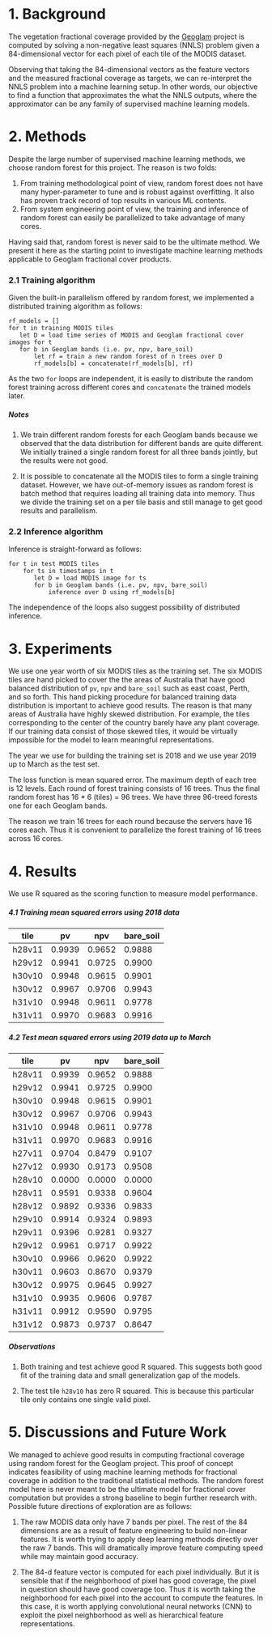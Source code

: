 # 1. Background

The vegetation fractional coverage provided by the [Geoglam](https://github.com/nci/geoglam) project is computed by solving a non-negative least squares (NNLS) problem given a 84-dimensional vector for each pixel of each tile of the MODIS dataset.

Observing that taking the 84-dimensional vectors as the feature vectors and the measured fractional coverage as targets, we can re-interpret the NNLS problem into a machine learning setup. In other words, our objective to find a function that approximates the what the NNLS outputs, where the approximator can be any family of supervised machine learning models. 

# 2. Methods

Despite the large number of supervised machine learning methods, we choose random forest for this project. The reason is two folds:
1. From training methodological point of view, random forest does not have many hyper-parameter to tune and is robust against overfitting. It also has proven track record of top results in various ML contents.
2. From system engineering point of view, the training and inference of random forest can easily be parallelized to take advantage of many cores.

Having said that, random forest is never said to be the ultimate method. We present it here as the starting point to investigate machine learning methods applicable to Geoglam fractional cover products.

### 2.1 Training algorithm

Given the built-in parallelism offered by random forest, we implemented a distributed training algorithm as follows:

```
rf_models = []
for t in training MODIS tiles
   let D = load time series of MODIS and Geoglam fractional cover images for t 
   for b in Geoglam bands (i.e. pv, npv, bare_soil)
       let rf = train a new random forest of n trees over D
       rf_models[b] = concatenate(rf_models[b], rf)
```
As the two `for` loops are independent, it is easily to distribute the random forest training across different cores and `concatenate` the trained models later.

##### Notes

1. We train different random forests for each Geoglam bands because we observed that the data distribution for different bands are quite different. We initially trained a single random forest for all three bands jointly, but the results were not good.

2. It is possible to concatenate all the MODIS tiles to form a single training dataset. However, we have out-of-memory issues as random forest is batch method that requires loading all training data into memory. Thus we divide the training set on a per tile basis and still manage to get good results and parallelism.

### 2.2 Inference algorithm

Inference is straight-forward as follows:

```
for t in test MODIS tiles
    for ts in timestamps in t
       let D = load MODIS image for ts
       for b in Geoglam bands (i.e. pv, npv, bare_soil)
           inference over D using rf_models[b]
```
The independence of the loops also suggest possibility of distributed inference.

# 3. Experiments

We use one year worth of six MODIS tiles as the training set. The six MODIS tiles are hand picked to cover the the areas of Australia that have good balanced distribution of `pv`, `npv` and `bare_soil` such as east coast, Perth, and so forth. This hand picking procedure for balanced training data distribution is important to achieve good results. The reason is that many areas of Australia have highly skewed distribution. For example, the tiles corresponding to the center of the country barely have any plant coverage. If our training data consist of those skewed tiles, it would be virtually impossible for the model to learn meaningful representations. 

The year we use for building the training set is 2018 and we use year 2019 up to March as the test set. 

The loss function is mean squared error. The maximum depth of each tree is 12 levels. Each round of forest training consists of 16 trees. Thus the final random forest has 16 * 6 (tiles) = 96 trees. We have three 96-treed forests one for each Geoglam bands.

The reason we train 16 trees for each round because the servers have 16 cores each.  Thus it is convenient to parallelize the forest training of 16 trees across 16 cores.

# 4. Results

We use R squared as the scoring function to measure model performance. 

##### 4.1 Training mean squared errors using 2018 data

tile   | pv     | npv | bare_soil
---    | ---    | --- | ---
h28v11 | 0.9939 | 0.9652 | 0.9888
h29v12 | 0.9941 | 0.9725 | 0.9900
h30v10 | 0.9948 | 0.9615 | 0.9901
h30v12 | 0.9967 | 0.9706 | 0.9943
h31v10 | 0.9948 | 0.9611 | 0.9778
h31v11 | 0.9970 | 0.9683 | 0.9916

##### 4.2 Test mean squared errors using 2019 data up to March

tile   | pv     | npv | bare_soil
---    | ---    | --- | ---
h28v11 | 0.9939 | 0.9652 | 0.9888
h29v12 | 0.9941 | 0.9725 | 0.9900
h30v10 | 0.9948 | 0.9615 | 0.9901
h30v12 | 0.9967 | 0.9706 | 0.9943
h31v10 | 0.9948 | 0.9611 | 0.9778
h31v11 | 0.9970 | 0.9683 | 0.9916
h27v11 | 0.9704 | 0.8479 | 0.9107
h27v12 | 0.9930 | 0.9173 | 0.9508
h28v10 | 0.0000 | 0.0000 | 0.0000
h28v11 | 0.9591 | 0.9338 | 0.9604
h28v12 | 0.9892 | 0.9336 | 0.9833
h29v10 | 0.9914 | 0.9324 | 0.9893
h29v11 | 0.9396 | 0.9281 | 0.9327
h29v12 | 0.9961 | 0.9717 | 0.9922
h30v10 | 0.9966 | 0.9620 | 0.9922
h30v11 | 0.9603 | 0.8670 | 0.9379
h30v12 | 0.9975 | 0.9645 | 0.9927
h31v10 | 0.9935 | 0.9606 | 0.9787
h31v11 | 0.9912 | 0.9590 | 0.9795
h31v12 | 0.9873 | 0.9737 | 0.8647

##### Observations

1. Both training and test achieve good R squared. This suggests both good fit of the training data and small generalization gap of the models.

2. The test tile `h28v10` has zero R squared. This is because this particular tile only contains one single valid pixel. 

# 5. Discussions and Future Work

We managed to achieve good results in computing fractional coverage using random forest for the Geoglam project. This proof of concept indicates feasibility of using machine learning methods for fractional coverage in addition to the traditional statistical methods. The random forest model here is never meant to be the ultimate model for fractional cover computation but provides a strong baseline to begin further research with. Possible future directions of exploration are as follows:

1. The raw MODIS data only have 7 bands per pixel. The rest of the 84 dimensions are as a result of feature engineering to build non-linear features. It is worth trying to apply deep learning methods directly over the raw 7 bands. This will dramatically improve feature computing speed while may maintain good accuracy.

2. The 84-d feature vector is computed for each pixel individually. But it is sensible that if the neighborhood of pixel has good coverage, the pixel in question should have good coverage too. Thus it is worth taking the neighborhood for each pixel into the account to compute the features. In this case, it is worth applying convolutional neural networks (CNN) to exploit the pixel neighborhood as well as hierarchical feature representations.
